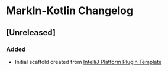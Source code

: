 <!-- Keep a Changelog guide -> https://keepachangelog.com -->

# MarkIn-Kotlin Changelog

## [Unreleased]
### Added
- Initial scaffold created from [IntelliJ Platform Plugin Template](https://github.com/JetBrains/intellij-platform-plugin-template)
